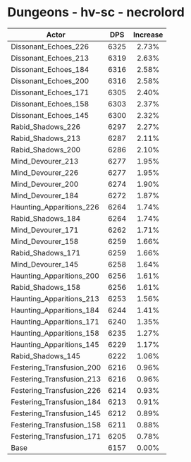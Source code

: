 # Dungeons - hv-sc - necrolord
| Actor | DPS | Increase |
|---|:---:|:---:|
|Dissonant_Echoes_226|6325|2.73%|
|Dissonant_Echoes_213|6319|2.63%|
|Dissonant_Echoes_184|6316|2.58%|
|Dissonant_Echoes_200|6316|2.58%|
|Dissonant_Echoes_171|6305|2.40%|
|Dissonant_Echoes_158|6303|2.37%|
|Dissonant_Echoes_145|6300|2.32%|
|Rabid_Shadows_226|6297|2.27%|
|Rabid_Shadows_213|6287|2.11%|
|Rabid_Shadows_200|6286|2.10%|
|Mind_Devourer_213|6277|1.95%|
|Mind_Devourer_226|6277|1.95%|
|Mind_Devourer_200|6274|1.90%|
|Mind_Devourer_184|6272|1.87%|
|Haunting_Apparitions_226|6264|1.74%|
|Rabid_Shadows_184|6264|1.74%|
|Mind_Devourer_171|6262|1.71%|
|Mind_Devourer_158|6259|1.66%|
|Rabid_Shadows_171|6259|1.66%|
|Mind_Devourer_145|6258|1.64%|
|Haunting_Apparitions_200|6256|1.61%|
|Rabid_Shadows_158|6256|1.61%|
|Haunting_Apparitions_213|6253|1.56%|
|Haunting_Apparitions_184|6244|1.41%|
|Haunting_Apparitions_171|6240|1.35%|
|Haunting_Apparitions_158|6235|1.27%|
|Haunting_Apparitions_145|6229|1.17%|
|Rabid_Shadows_145|6222|1.06%|
|Festering_Transfusion_200|6216|0.96%|
|Festering_Transfusion_213|6216|0.96%|
|Festering_Transfusion_226|6214|0.93%|
|Festering_Transfusion_184|6213|0.91%|
|Festering_Transfusion_145|6212|0.89%|
|Festering_Transfusion_158|6211|0.88%|
|Festering_Transfusion_171|6205|0.78%|
|Base|6157|0.00%|
